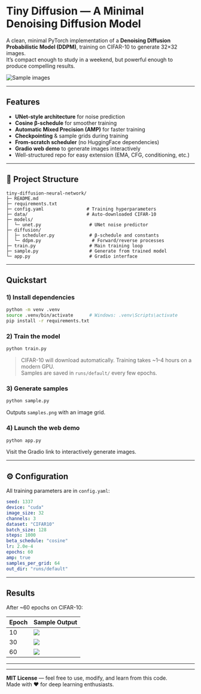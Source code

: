 # Tiny Diffusion — A Minimal Denoising Diffusion Model

A clean, minimal PyTorch implementation of a **Denoising Diffusion Probabilistic Model (DDPM)**, training on CIFAR-10 to generate 32×32 images.  
It’s compact enough to study in a weekend, but powerful enough to produce compelling results.

![Sample images](runs/default/samples_e60.png)

---

## Features

- **UNet-style architecture** for noise prediction
- **Cosine β-schedule** for smoother training
- **Automatic Mixed Precision (AMP)** for faster training
- **Checkpointing** & sample grids during training
- **From-scratch scheduler** (no HuggingFace dependencies)
- **Gradio web demo** to generate images interactively
- Well-structured repo for easy extension (EMA, CFG, conditioning, etc.)

---

## 📂 Project Structure

```
tiny-diffusion-neural-network/
├─ README.md
├─ requirements.txt
├─ config.yaml                # Training hyperparameters
├─ data/                      # Auto-downloaded CIFAR-10
├─ models/
│  └─ unet.py                  # UNet noise predictor
├─ diffusion/
│  ├─ scheduler.py             # β-schedule and constants
│  └─ ddpm.py                   # Forward/reverse processes
├─ train.py                    # Main training loop
├─ sample.py                   # Generate from trained model
└─ app.py                      # Gradio interface
```

---

## Quickstart

### 1) Install dependencies
```bash
python -m venv .venv
source .venv/bin/activate      # Windows: .venv\Scripts\activate
pip install -r requirements.txt
```

### 2) Train the model
```bash
python train.py
```
> CIFAR-10 will download automatically. Training takes ~1–4 hours on a modern GPU.  
> Samples are saved in `runs/default/` every few epochs.

### 3) Generate samples
```bash
python sample.py
```
Outputs `samples.png` with an image grid.

### 4) Launch the web demo
```bash
python app.py
```
Visit the Gradio link to interactively generate images.

---

## ⚙ Configuration

All training parameters are in `config.yaml`:

```yaml
seed: 1337
device: "cuda"
image_size: 32
channels: 3
dataset: "CIFAR10"
batch_size: 128
steps: 1000
beta_schedule: "cosine"
lr: 2.0e-4
epochs: 60
amp: true
samples_per_grid: 64
out_dir: "runs/default"
```

---

## Results

After ~60 epochs on CIFAR-10:

| Epoch | Sample Output |
|-------|---------------|
| 10    | ![](runs/default/samples_e10.png) |
| 30    | ![](runs/default/samples_e30.png) |
| 60    | ![](runs/default/samples_e60.png) |

---



---

**MIT License** — feel free to use, modify, and learn from this code.  
Made with ❤️ for deep learning enthusiasts.
